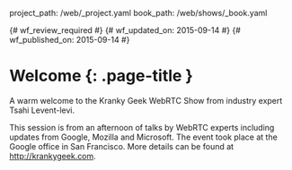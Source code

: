 project_path: /web/_project.yaml
book_path: /web/shows/_book.yaml

{# wf_review_required #}
{# wf_updated_on: 2015-09-14 #}
{# wf_published_on: 2015-09-14 #}

# Welcome {: .page-title }
A warm welcome to the Kranky Geek WebRTC Show from industry expert Tsahi Levent-levi.

This session is from an afternoon of talks by WebRTC experts including updates from Google, Mozilla and Microsoft. The event took place at the Google office in San Francisco. More details can be found at http://krankygeek.com.
